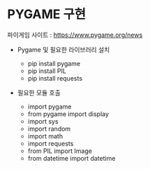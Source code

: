# PYGAME 구현
파이게임 사이트 : https://www.pygame.org/news
 - Pygame 및 필요한 라이브러리 설치
    - pip install pygame
    - pip install PIL
    - pip install requests

  - 필요한 모듈 호출
      - import pygame
      - from pygame import display
      - import sys
      - import random
      - import math
      - import requests
      - from PIL import Image
      - from datetime import datetime
